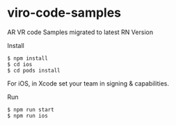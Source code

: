 # viro-code-samples

AR VR code Samples migrated to latest RN Version

Install

```
$ npm install
$ cd ios
$ cd pods install
```

For iOS, in Xcode set your team in signing & capabilities.

Run

```
$ npm run start
$ npm run ios
```
